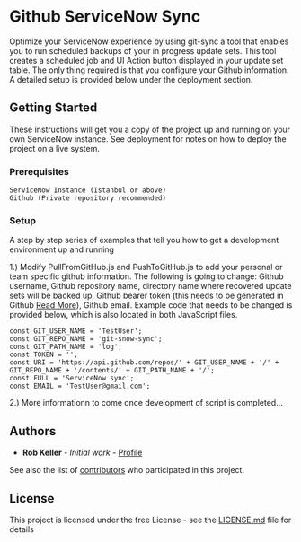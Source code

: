 # Github ServiceNow Sync

Optimize your ServiceNow experience by using git-sync a tool that enables you to run scheduled backups of your in progress update sets.
This tool creates a scheduled job and UI Action button displayed in your update set table. The only thing required is that you configure your Github information.
A detailed setup is provided below under the deployment section.

## Getting Started

These instructions will get you a copy of the project up and running on your own ServiceNow instance.
See deployment for notes on how to deploy the project on a live system.

### Prerequisites

```
ServiceNow Instance (Istanbul or above)
Github (Private repository recommended)
```

### Setup

A step by step series of examples that tell you how to get a development environment up and running

1.) Modify PullFromGitHub.js and PushToGitHub.js to add your personal or team specific github information. The following is going to change:
Github username,
Github repository name,
directory name where recovered update sets will be backed up,
Github bearer token (this needs to be generated in Github [Read More](https://help.github.com/articles/creating-a-personal-access-token-for-the-command-line/)),
Github email. Example code that needs to be changed is provided below, which is also located in both JavaScript files.

```
const GIT_USER_NAME = 'TestUser';
const GIT_REPO_NAME = 'git-snow-sync';
const GIT_PATH_NAME = 'log';
const TOKEN = '';
const URI = 'https://api.github.com/repos/' + GIT_USER_NAME + '/' + GIT_REPO_NAME + '/contents/' + GIT_PATH_NAME + '/';
const FULL = 'ServiceNow sync';
const EMAIL = 'TestUser@gmail.com';
```

2.) More informationn to come once development of script is completed...

## Authors

* **Rob Keller** - *Initial work* - [Profile](https://github.com/robkelle)

See also the list of [contributors](https://github.com/robkelle/git-snow-sync/graphs/contributors) who participated in this project.

## License

This project is licensed under the free License - see the [LICENSE.md](LICENSE.md) file for details
